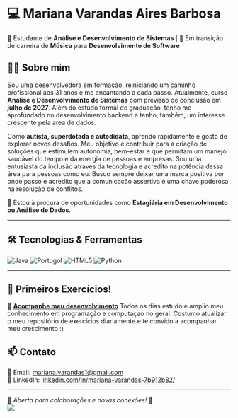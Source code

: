 # 💻 Mariana Varandas Aires Barbosa  

🚀 Estudante de **Análise e Desenvolvimento de Sistemas** | 🎯 Em transição de carreira de **Música** para **Desenvolvimento de Software**  

## 👩‍💻 Sobre mim  
Sou uma desenvolvedora em formação, reiniciando um caminho profissional aos 31 anos e me encantando a cada passo. Atualmente, curso **Análise e Desenvolvimento de Sistemas** com previsão de conclusão em **julho de 2027**. Além do estudo formal de graduação, tenho me aprofundado no desenvolvimento backend e tenho, também, um interesse crescente pela area de dados.

Como **autista, superdotada e autodidata**, aprendo rapidamente e gosto de explorar novos desafios. Meu objetivo é contribuir para a criação de soluções que estimulem autonomia, bem-estar e que permitam um manejo saudável do tempo e da energia de pessoas e empresas. Sou uma entusiasta da inclusão através da tecnologia e acredito na potência dessa área para pessoas como eu. Busco sempre deixar uma marca positiva por onde passo e acredito que a comunicação assertiva é uma chave poderosa na resolução de conflitos.  

📍 Estou à procura de oportunidades como **Estagiária em Desenvolvimento ou Análise de Dados**.  

---

## 🛠️ Tecnologias & Ferramentas  

![Java](https://img.shields.io/badge/Java-ED8B00?style=for-the-badge&logo=java&logoColor=white)
![Portugol](https://img.shields.io/badge/Portugol-008F5D?style=for-the-badge&logoColor=white)
![HTML5](https://img.shields.io/badge/HTML5-E34F26?style=for-the-badge&logo=html5&logoColor=white)
![Python](https://img.shields.io/badge/Python-3776AB?style=for-the-badge&logo=python&logoColor=white)

---

## 📌 Primeiros Exercícios!

🔹 [**Acompanhe meu desenvolvimento**](https://github.com/MarianaVarandas/Portfolio_Exercicios) 
Todos os dias estudo e amplio meu conhecimento em programação e computaçao no geral. 
Costumo atualizar o meu repositório de exercícios diariamente e te convido a acompanhar meu crescimento :)


## 📫 Contato  

📧 Email: [mariana.varandas1@gmail.com](mailto:mariana.varandas1@gmail.com)  
💼 LinkedIn: [linkedin.com/in/mariana-varandas-7b912b82/](https://www.linkedin.com/in/mariana-varandas-7b912b82/)

---

📌 *Aberta para colaborações e novas conexões!* 🚀  
![](http://estruyf-github.azurewebsites.net/api/VisitorHit?user=MarianaVarandas&repo=MarianaVarandas&countColor=countColor)

